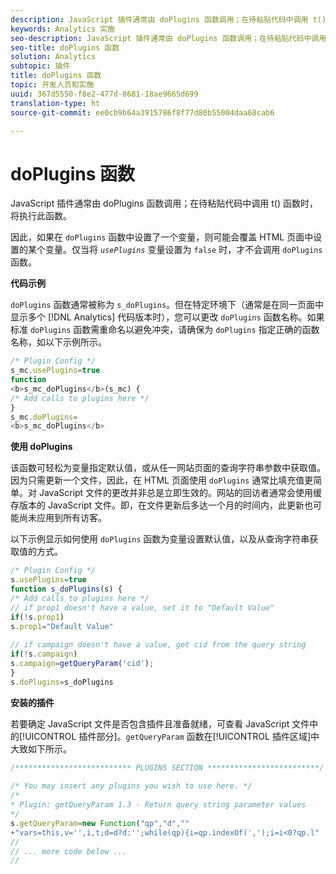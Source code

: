 ```yaml
---
description: JavaScript 插件通常由 doPlugins 函数调用；在待粘贴代码中调用 t() 函数时，将执行此函数。
keywords: Analytics 实施
seo-description: JavaScript 插件通常由 doPlugins 函数调用；在待粘贴代码中调用 t() 函数时，将执行此函数。
seo-title: doPlugins 函数
solution: Analytics
subtopic: 插件
title: doPlugins 函数
topic: 开发人员和实施
uuid: 367d5550-f8e2-477d-8681-18ae9665d699
translation-type: ht
source-git-commit: ee0cb9b64a3915786f8f77d80b55004daa68cab6

---
```



# doPlugins 函数

JavaScript 插件通常由 doPlugins 函数调用；在待粘贴代码中调用 t() 函数时，将执行此函数。

因此，如果在 `doPlugins` 函数中设置了一个变量，则可能会覆盖 HTML 页面中设置的某个变量。仅当将 *`usePlugins`* 变量设置为 `false` 时，才不会调用 `doPlugins` 函数。

**代码示例**

`doPlugins` 函数通常被称为 `s_doPlugins`。但在特定环境下（通常是在同一页面中显示多个 [!DNL Analytics] 代码版本时），您可以更改 `doPlugins` 函数名称。如果标准 `doPlugins` 函数需重命名以避免冲突，请确保为 `doPlugins` 指定正确的函数名称，如以下示例所示。

```js
/* Plugin Config */ 
s_mc.usePlugins=true 
function  
<b>s_mc_doPlugins</b>(s_mc) { 
/* Add calls to plugins here */ 
} 
s_mc.doPlugins= 
<b>s_mc_doPlugins</b>
```

**使用 doPlugins**

该函数可轻松为变量指定默认值，或从任一网站页面的查询字符串参数中获取值。因为只需更新一个文件，因此，在 HTML 页面使用 `doPlugins` 通常比填充值更简单。对 JavaScript 文件的更改并非总是立即生效的。网站的回访者通常会使用缓存版本的 JavaScript 文件。即，在文件更新后多达一个月的时间内，此更新也可能尚未应用到所有访客。

以下示例显示如何使用 `doPlugins` 函数为变量设置默认值，以及从查询字符串获取值的方式。

```js
/* Plugin Config */ 
s.usePlugins=true 
function s_doPlugins(s) { 
/* Add calls to plugins here */ 
// if prop1 doesn't have a value, set it to "Default Value" 
if(!s.prop1) 
s.prop1="Default Value" 
 
// if campaign doesn't have a value, get cid from the query string 
if(!s.campaign) 
s.campaign=getQueryParam('cid'); 
} 
s.doPlugins=s_doPlugins
```

**安装的插件**

若要确定 JavaScript 文件是否包含插件且准备就绪，可查看 JavaScript 文件中的[!UICONTROL 插件部分]。`getQueryParam` 函数在[!UICONTROL 插件区域]中大致如下所示。

```js
/************************** PLUGINS SECTION *************************/ 
 
/* You may insert any plugins you wish to use here. */ 
/* 
* Plugin: getQueryParam 1.3 - Return query string parameter values 
*/ 
s.getQueryParam=new Function("qp","d","" 
+"vars=this,v='',i,t;d=d?d:'';while(qp){i=qp.indexOf(',');i=i<0?qp.l" 
// 
// ... more code below ... 
// 
```

